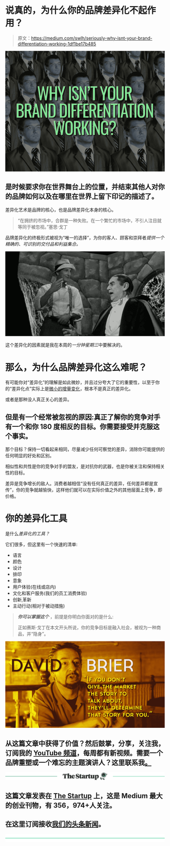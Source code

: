 # 说真的，为什么你的品牌差异化不起作用？

> 原文：<https://medium.com/swlh/seriously-why-isnt-your-brand-differentiation-working-1df1be17b485>

![](img/fe93c6a7f73ba3a7bd1a29ec739110fc.png)

## 是时候要求你在世界舞台上的位置，并结束其他人对你的品牌如何以及在哪里在世界上留下印记的描述了。

差异化艺术是品牌的核心，也是品牌差异化本身的核心。

> “在拥挤的市场中，合群是一种失败。在一个繁忙的市场中，不引人注目就等同于被忽视。”塞思·戈丁

品牌差异化的终极形式被视为“唯一的选择”，为你的客人、顾客和崇拜者*提供一个精确的、可识别的交付品和利益集合。*

![](img/3fa0103b38ffd8331596e683f2830912.png)

这个差异化的因素就是我在本周的*一分钟星期三*中要解决的。

# 那么，为什么品牌差异化这么难呢？

有可能你对“差异化”的理解是如此微妙，并且过分夸大了它的重要性，以至于你的“差异化点”实际上是[微小的增量变化](https://www.risingabovethenoise.com/3-secrets-to-launching-a-brand-revolution/)，根本不是真正的差异化。

或者是那种没人真正关心的差异。

## 但是有一个经常被忽视的原因:真正了解你的竞争对手有一个和你 180 度相反的目标。你需要接受并克服这个事实。

那个目标？保持一切看起来相同，尽量减少任何可察觉的差异，消除你可能提供的任何明显的好处和区别。

相似性和共性是你的竞争对手的盟友，是对抗你的武器，也是你被关注和保持相关性的目标。

差异是竞争增长的敌人。消费者越相信“没有任何真正的差异，任何差异都是宣传”，你的竞争就越愉快，这样他们就可以在实际价值之外的其他层面上竞争，即价格。

# 你的差异化工具

是什么*差异化的工具？*

它们很多，但这里有一个快速的清单:

*   语言
*   颜色
*   设计
*   排印
*   意象
*   用户体验(在线或店内)
*   文化和客户服务(我们的员工消费体验)
*   创新ˌ革新
*   主动行动(相对于被动措施)

> ***你可以掌握这个*** ，前提是你明白你面对的是什么:
> 
> 正如赛斯·戈丁在本文开头所说，你的竞争目标是融入社会，被视为一种商品，并“隐身”。

![](img/2a2c2c16933729c1bbc8790acda06665.png)

## 从这篇文章中获得了价值？然后鼓掌，分享，关注我，订阅我的 [YouTube 频道](https://www.youtube.com/user/headmusik)，每周都有新视频。需要一个品牌重塑或一个难忘的主题演讲人？这里联系我[。](http://david@risingabovethenoise.com)

[![](img/308a8d84fb9b2fab43d66c117fcc4bb4.png)](https://medium.com/swlh)

## 这篇文章发表在 [The Startup](https://medium.com/swlh) 上，这是 Medium 最大的创业刊物，有 356，974+人关注。

## 在这里订阅接收[我们的头条新闻](http://growthsupply.com/the-startup-newsletter/)。

[![](img/b0164736ea17a63403e660de5dedf91a.png)](https://medium.com/swlh)